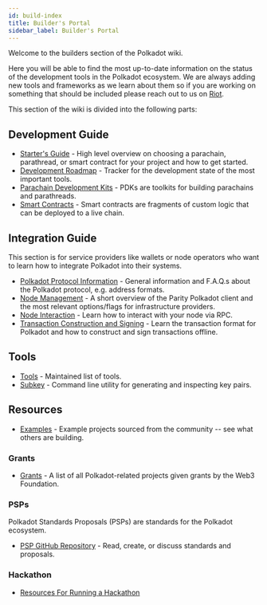 ```yaml
---
id: build-index
title: Builder's Portal
sidebar_label: Builder's Portal
---
```


Welcome to the builders section of the Polkadot wiki.

Here you will be able to find the most up-to-date information on the status of the development
tools in the Polkadot ecosystem. We are always adding new tools and frameworks as we learn about
them so if you are working on something that should be included please reach out to us on
[Riot](https://riot.im/app/#/room/#polkadot-watercooler:matrix.org).

This section of the wiki is divided into the following parts:

## Development Guide

- [Starter's Guide](build-build-with-polkadot) - High level overview on choosing a parachain,
parathread, or smart contract for your project and how to get started.
- [Development Roadmap](build-dev-roadmap) - Tracker for the development state of the most
important tools.
- [Parachain Development Kits](build-pdk) - PDKs are toolkits for building parachains and
parathreads.
- [Smart Contracts](build-smart-contracts) - Smart contracts are fragments of custom logic that can
be deployed to a live chain.

## Integration Guide

This section is for service providers like wallets or node operators who want to learn how to
integrate Polkadot into their systems.

- [Polkadot Protocol Information](build-protocol-info) - General information and F.A.Q.s about the
  Polkadot protocol, e.g. address formats.
- [Node Management](build-node-management) - A short overview of the Parity Polkadot client and the
  most relevant options/flags for infrastructure providers.
- [Node Interaction](build-node-interaction) - Learn how to interact with your node via RPC.
- [Transaction Construction and Signing](build-transaction-construction) - Learn the transaction
  format for Polkadot and how to construct and sign transactions offline.

## Tools

- [Tools](build-tools-index) - Maintained list of tools.
- [Subkey](https://substrate.dev/docs/en/next/development/tools/subkey) - Command line utility for
  generating and inspecting key pairs.

## Resources

- [Examples](build-examples-index) - Example projects sourced from the community -- see what others
are building.

### Grants

- [Grants](grants) - A list of all Polkadot-related projects given grants by the Web3 Foundation.

### PSPs

Polkadot Standards Proposals (PSPs) are standards for the Polkadot ecosystem.

- [PSP GitHub Repository](https://github.com/w3f/PSPs) - Read, create, or discuss standards and
proposals.

### Hackathon

- [Resources For Running a Hackathon](build-hackathon)
